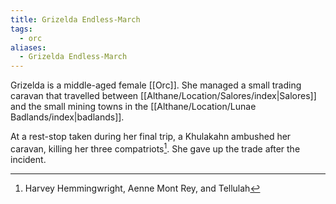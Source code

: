 ```yaml
---
title: Grizelda Endless-March
tags:
  - orc
aliases:
  - Grizelda Endless-March
---
```


Grizelda is a middle-aged female [[Orc]]. She managed a small trading caravan that travelled between [[Althane/Location/Salores/index|Salores]] and the small mining towns in the [[Althane/Location/Lunae Badlands/index|badlands]].

At a rest-stop taken during her final trip, a Khulakahn ambushed her caravan, killing her three compatriots[^1]. She gave up the trade after the incident.

[^1]: Harvey Hemmingwright, Aenne Mont Rey, and Tellulah